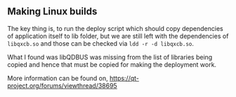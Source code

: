 ## Making Linux builds

The key thing is, to run the deploy script which should copy
dependencies of application itself to lib folder, but we are still
left with the dependencies of `libqxcb.so` and those can be checked
via `ldd -r -d libqxcb.so`.

What I found was libQDBUS was missing from the list of libraries being
copied and hence that must be copied for making the deployment work.

More information can be found on, https://qt-project.org/forums/viewthread/38695
